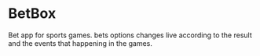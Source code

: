 # BetBox

Bet app for sports games.
bets options changes live according to the result and the events that happening in the games.
